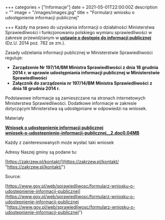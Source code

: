 +++
categories = ["Informacje"]
date = 2021-05-01T22:00:00Z
description = ""
image = "/images/images.jpg"
title = "Formularz wniosku o udostępnienie informacji publicznej"

+++
Każdy ma prawo do uzyskania informacji o działalności Ministerstwa Sprawiedliwości i funkcjonowaniu polskiego wymiaru sprawiedliwości w zakresie przewidzianym w [**ustawie o dostępie do informacji publicznej**](http://isap.sejm.gov.pl/DetailsServlet?id=WDU20140000782) (Dz.U. 2014 poz. 782 ze zm.).

Zasady udzielania informacji publicznej w Ministerstwie Sprawiedliwości reguluje:

* **Zarządzenie Nr 197/14/BM Ministra Sprawiedliwości z dnia 18 grudnia 2014 r. w sprawie udostępniania informacji publicznej w Ministerstwie Sprawiedliwości**
* **Załącznik do zarządzenia nr 197/14/BM** **Ministra Sprawiedliwości** **z dnia 18 grudnia 2014 r.**

Podstawowe informacje są zamieszczane na stronach internetowych Ministerstwa Sprawiedliwości. Dodatkowe informacje w zakresie dotyczącym Ministerstwa są udostępniane w odpowiedzi na wniosek.

Materiały

[**Wniosek o udostępnienie informacji publicznej  
wniosek-o-udostepnienie-informacji-publicznej​_​_2.doc0.04MB**](https://www.gov.pl/attachment/15fa5e4e-23f8-4db1-a83d-3e389e76f8f3)

Każdy z zainteresowanych może wysłać taki wniosek

Adresy Naszej gminy są podane tu:

[https://zakrzew.pl/kontakt/](https://zakrzew.pl/kontakt/ "https://zakrzew.pl/kontakt/")

Source:

[https://www.gov.pl/web/sprawiedliwosc/formularz-wniosku-o-udostepnienie-informacji-publicznej](https://www.gov.pl/web/sprawiedliwosc/formularz-wniosku-o-udostepnienie-informacji-publicznej "https://www.gov.pl/web/sprawiedliwosc/formularz-wniosku-o-udostepnienie-informacji-publicznej")